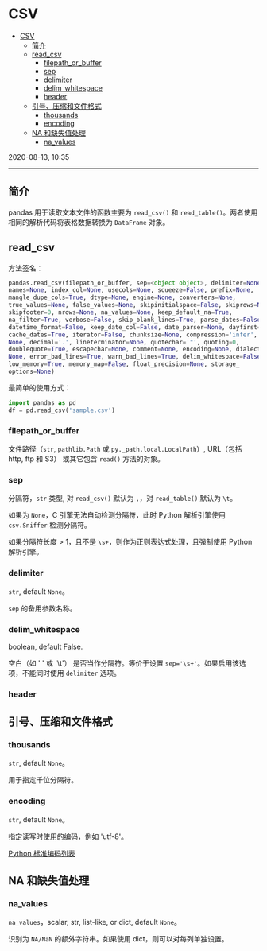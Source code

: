 # CSV

- [CSV](#csv)
  - [简介](#简介)
  - [read_csv](#read_csv)
    - [filepath_or_buffer](#filepath_or_buffer)
    - [sep](#sep)
    - [delimiter](#delimiter)
    - [delim_whitespace](#delim_whitespace)
    - [header](#header)
  - [引号、压缩和文件格式](#引号压缩和文件格式)
    - [thousands](#thousands)
    - [encoding](#encoding)
  - [NA 和缺失值处理](#na-和缺失值处理)
    - [na_values](#na_values)

2020-08-13, 10:35
***

## 简介

pandas 用于读取文本文件的函数主要为 `read_csv()` 和 `read_table()`。两者使用相同的解析代码将表格数据转换为 `DataFrame` 对象。

## read_csv

方法签名：

```py
pandas.read_csv(filepath_or_buffer, sep=<object object>, delimiter=None, header='infer',
names=None, index_col=None, usecols=None, squeeze=False, prefix=None,
mangle_dupe_cols=True, dtype=None, engine=None, converters=None,
true_values=None, false_values=None, skipinitialspace=False, skiprows=None,
skipfooter=0, nrows=None, na_values=None, keep_default_na=True,
na_filter=True, verbose=False, skip_blank_lines=True, parse_dates=False, infer_
datetime_format=False, keep_date_col=False, date_parser=None, dayfirst=False,
cache_dates=True, iterator=False, chunksize=None, compression='infer', thousands=
None, decimal='.', lineterminator=None, quotechar='"', quoting=0,
doublequote=True, escapechar=None, comment=None, encoding=None, dialect=
None, error_bad_lines=True, warn_bad_lines=True, delim_whitespace=False,
low_memory=True, memory_map=False, float_precision=None, storage_
options=None)
```

最简单的使用方式：

```py
import pandas as pd
df = pd.read_csv('sample.csv')
```

### filepath_or_buffer

文件路径（`str`, `pathlib.Path` 或 `py._path.local.LocalPath`）, URL（包括 http, ftp 和 S3） 或其它包含 `read()` 方法的对象。

### sep

分隔符，`str` 类型, 对 `read_csv()` 默认为 `,`，对 `read_table()` 默认为 `\t`。

如果为 `None`，C 引擎无法自动检测分隔符，此时 Python 解析引擎使用 `csv.Sniffer` 检测分隔符。

如果分隔符长度 > 1，且不是 `\s+`，则作为正则表达式处理，且强制使用 Python 解析引擎。

### delimiter

`str`, default `None`。

`sep` 的备用参数名称。

### delim_whitespace

boolean, default False.

空白（如 ' ' 或 '\t'） 是否当作分隔符。等价于设置 `sep='\s+'`。如果启用该选项，不能同时使用 `delimiter` 选项。

### header

## 引号、压缩和文件格式

### thousands

`str`, default `None`。

用于指定千位分隔符。

### encoding

`str`, default `None`。

指定读写时使用的编码，例如 'utf-8'。

[Python 标准编码列表](https://docs.python.org/3/library/codecs.html#standard-encodings)

## NA 和缺失值处理

### na_values

`na_values`，scalar, str, list-like, or dict, default `None`。

识别为 `NA/NaN` 的额外字符串。如果使用 dict，则可以对每列单独设置。
